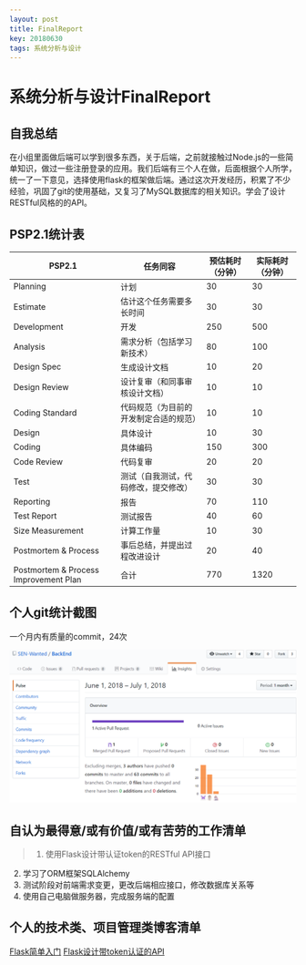 ```yaml
---
layout: post
title: FinalReport
key: 20180630
tags: 系统分析与设计
---
```

# 系统分析与设计FinalReport

## 自我总结

在小组里面做后端可以学到很多东西，关于后端，之前就接触过Node.js的一些简单知识，做过一些注册登录的应用。我们后端有三个人在做，后面根据个人所学，统一了一下意见，选择使用flask的框架做后端。通过这次开发经历，积累了不少经验，巩固了git的使用基础，又复习了MySQL数据库的相关知识。学会了设计RESTful风格的的API。


## PSP2.1统计表

|PSP2.1|任务同容|预估耗时（分钟）|实际耗时（分钟）|
|-|-|-|-|
|Planning |计划 |30 |30|
|Estimate |估计这个任务需要多长时间|  30  |30
|Development  |开发 |250| 500
|Analysis |需求分析（包括学习新技术）| 80| 100
|Design Spec  |生成设计文档|  10  |20
|Design Review  |设计复审（和同事审核设计文档）| 10  |10
|Coding Standard|代码规范（为目前的开发制定合适的规范）  |10 |10
|Design |具体设计|10|30
|Coding |具体编码 |150  |300
|Code Review  |代码复审 |20 |20
|Test |测试（自我测试，代码修改，提交修改） |30 |30
|Reporting  |报告 |70 |110
|Test Report  |测试报告 |40 |60
|Size Measurement |计算工作量  |10|  30
|Postmortem & Process |事后总结，并提出过程改进设计 |20|  40
|Postmortem & Process Improvement Plan  |合计 |770  |1320

## 个人git统计截图

一个月内有质量的commit，24次

![Alt text](https://github.com/t617/blog/raw/master/screenshots/img/commit.png)


## 自认为最得意/或有价值/或有苦劳的工作清单

>1. 使用Flask设计带认证token的RESTful API接口
2. 学习了ORM框架SQLAlchemy
3. 测试阶段对前端需求变更，更改后端相应接口，修改数据库关系等
4. 使用自己电脑做服务器，完成服务端的配置

## 个人的技术类、项目管理类博客清单

[Flask简单入门](https://blog.csdn.net/t6_17/article/details/79913636)
[Flask设计带token认证的API](https://blog.csdn.net/t6_17/article/details/80888399)
